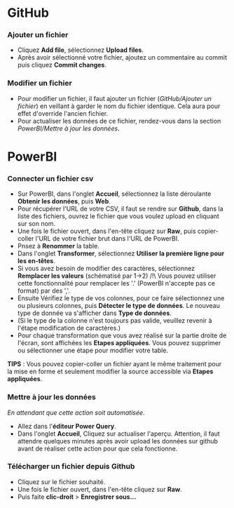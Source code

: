 # GitHub

### Ajouter un fichier
* Cliquez **Add file**, sélectionnez **Upload files**.
* Après avoir sélectionné votre fichier, ajoutez un commentaire au commit puis cliquez **Commit changes**.

### Modifier un fichier
* Pour modifier un fichier, il faut ajouter un fichier (*GitHub/Ajouter un fichier*) en veillant à garder le nom du fichier identique. Cela aura pour effet d'override l'ancien fichier.
* Pour actualiser les données de ce fichier, rendez-vous dans la section *PowerBI/Mettre à jour les données*.

# PowerBI

### Connecter un fichier csv

* Sur PowerBI, dans l'onglet **Accueil**, sélectionnez la liste déroulante **Obtenir les données**, puis **Web**.
* Pour récupérer l'URL de votre CSV, il faut se rendre sur **Github**, dans la liste des fichiers, ouvrez le fichier que vous voulez upload en cliquant sur son nom.
* Une fois le fichier ouvert, dans l'en-tête cliquez sur **Raw**, puis copier-coller l'URL de votre fichier brut dans l'URL de PowerBI.
* Pnsez à **Renommer** la table.
* Dans l'onglet **Transformer**, sélectionnez **Utiliser la première ligne pour les en-têtes**.
* Si vous avez besoin de modifier des caractères, sélectionnez **Remplacer les valeurs** (schématisé par 1->2) /!\ Vous pouvez utiliser cette fonctionnalité pour remplacer les '.' (PowerBI n'accepte pas ce format) par des ','.
* Ensuite Vérifiez le type de vos colonnes, pour ce faire sélectionnez une ou plusieurs colonnes, puis **Détecter le type de données**. Le nouveau type de donnée va s'afficher dans **Type de données**.
* (Si le type de la colonne n'est toujours pas valide, veuillez revenir à l'étape modification de caractères.)
* Pour chaque transformation que vous avez réalisé sur la partie droite de l'écran, sont affichées les **Etapes appliquées**. Vous pouvez supprimer ou sélectionner une étape pour modifier votre table.

**TIPS** : Vous pouvez copier-coller un fichier ayant le même traitement pour la mise en forme et seulement modifier la source accessible via **Etapes appliquées**.

### Mettre à jour les données
*En attendant que cette action soit automatisée*.

* Allez dans l'**éditeur Power Query**.
* Dans l'onglet **Accueil**, Cliquez sur actualiser l'aperçu. Attention, il faut attendre quelques minutes après avoir upload les données sur github avant de réaliser cette action pour que cela fonctionne. 

### Télécharger un fichier depuis Github

* Cliquez sur le fichier souhaité.
* Une fois le fichier ouvert, dans l'en-tête cliquez sur **Raw**.
* Puis faite **clic-droit** > **Enregistrer sous...**
